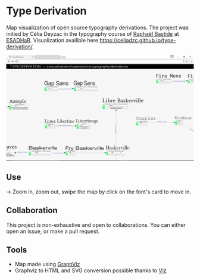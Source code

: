 # Type Derivation

Map visualization of open source typography derivations. The project was initied by Célia Deyzac in the typography course of [Raphaël Bastide](http://raphaelbastide.com/) at [ESADHaR](http://www.esadhar.fr).
Visualization availible here https://celiadzc.github.io/type-derivation/.

![screenshot2](screenshot2.jpg)

## Use
 
→ Zoom in, zoom out, swipe the map by click on the font's card to move in.

## Collaboration

This project is non-exhaustive and open to collaborations. You can either open an issue, or make a pull request.

## Tools

- Map made using [GraphViz](http://graphviz.org/)
- Graphviz to HTML and SVG conversion possible thanks to [Viz](https://github.com/mdaines/viz.js)
